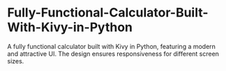 # Fully-Functional-Calculator-Built-With-Kivy-in-Python
A fully functional calculator built with Kivy in Python, featuring a modern and attractive UI. The design ensures responsiveness for different screen sizes.
